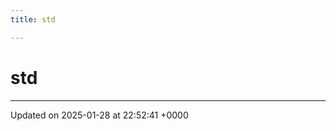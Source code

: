 ```yaml
---
title: std

---
```


# std








-------------------------------

Updated on 2025-01-28 at 22:52:41 +0000
